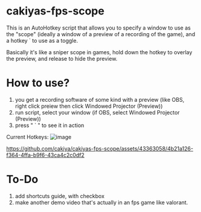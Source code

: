 # cakiyas-fps-scope
This is an AutoHotkey script that allows you to specify a window to use as the "scope" (ideally a window of a preview of a recording of the game), and a hotkey ` to use as a toggle.

Basically it's like a sniper scope in games, hold down the hotkey to overlay the preview, and release to hide the preview.

# How to use?
1. you get a recording software of some kind with a preview (like OBS, right click preiew then click Windowed Projector (Preview))
2. run script, select your window (if OBS, select Windowed Projector (Preview))
3. press " ` " to see it in action

Current Hotkeys:
![image](https://github.com/cakiya/cakiyas-fps-scope/assets/43363058/62756c98-95e8-4254-be7f-e3e621c2bd54)

https://github.com/cakiya/cakiyas-fps-scope/assets/43363058/4b21a126-f364-4ffa-b9f6-43ca4c2c0df2

# To-Do
1. add shortcuts guide, with checkbox
2. make another demo video that's actually in an fps game like valorant.





